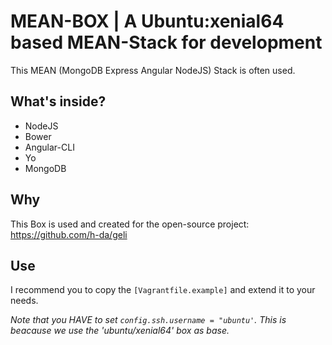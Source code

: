 # MEAN-BOX | A Ubuntu:xenial64 based MEAN-Stack for development

This MEAN (MongoDB Express Angular NodeJS) Stack is often used.

## What's inside?
- NodeJS
- Bower
- Angular-CLI
- Yo
- MongoDB

## Why
This Box is used and created for the open-source project: https://github.com/h-da/geli

## Use
I recommend you to copy the `[Vagrantfile.example]` and extend it to your needs.

_Note that you HAVE to set `config.ssh.username = "ubuntu'`. This is beacause we use the 'ubuntu/xenial64' box as base._

